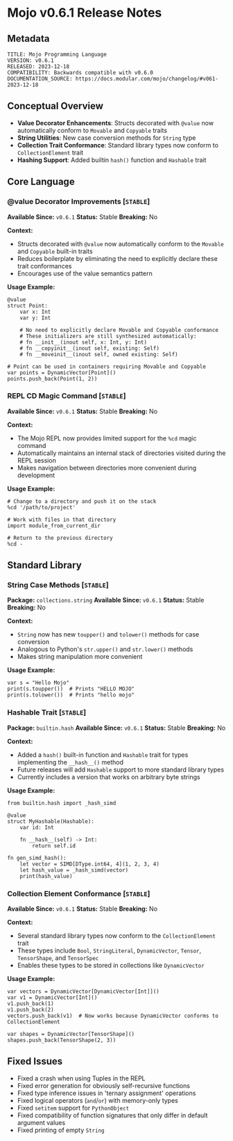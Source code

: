 # Mojo v0.6.1 Release Notes

## Metadata
```
TITLE: Mojo Programming Language
VERSION: v0.6.1
RELEASED: 2023-12-18
COMPATIBILITY: Backwards compatible with v0.6.0
DOCUMENTATION_SOURCE: https://docs.modular.com/mojo/changelog/#v061-2023-12-18
```

## Conceptual Overview
- **Value Decorator Enhancements**: Structs decorated with `@value` now automatically conform to `Movable` and `Copyable` traits
- **String Utilities**: New case conversion methods for `String` type
- **Collection Trait Conformance**: Standard library types now conform to `CollectionElement` trait
- **Hashing Support**: Added builtin `hash()` function and `Hashable` trait

## Core Language

### @value Decorator Improvements [`STABLE`]

**Available Since:** `v0.6.1`
**Status:** Stable
**Breaking:** No

**Context:**
- Structs decorated with `@value` now automatically conform to the `Movable` and `Copyable` built-in traits
- Reduces boilerplate by eliminating the need to explicitly declare these trait conformances
- Encourages use of the value semantics pattern

**Usage Example:**
```mojo
@value
struct Point:
    var x: Int
    var y: Int
    
    # No need to explicitly declare Movable and Copyable conformance
    # These initializers are still synthesized automatically:
    # fn __init__(inout self, x: Int, y: Int)
    # fn __copyinit__(inout self, existing: Self)
    # fn __moveinit__(inout self, owned existing: Self)

# Point can be used in containers requiring Movable and Copyable
var points = DynamicVector[Point]()
points.push_back(Point(1, 2))
```

### REPL CD Magic Command [`STABLE`]

**Available Since:** `v0.6.1`
**Status:** Stable
**Breaking:** No

**Context:**
- The Mojo REPL now provides limited support for the `%cd` magic command
- Automatically maintains an internal stack of directories visited during the REPL session
- Makes navigation between directories more convenient during development

**Usage Example:**
```mojo
# Change to a directory and push it on the stack
%cd '/path/to/project'

# Work with files in that directory
import module_from_current_dir

# Return to the previous directory
%cd -
```

## Standard Library

### String Case Methods [`STABLE`]

**Package:** `collections.string`
**Available Since:** `v0.6.1`
**Status:** Stable
**Breaking:** No

**Context:**
- `String` now has new `toupper()` and `tolower()` methods for case conversion
- Analogous to Python's `str.upper()` and `str.lower()` methods
- Makes string manipulation more convenient

**Usage Example:**
```mojo
var s = "Hello Mojo"
print(s.toupper())  # Prints "HELLO MOJO"
print(s.tolower())  # Prints "hello mojo"
```

### Hashable Trait [`STABLE`]

**Package:** `builtin.hash`
**Available Since:** `v0.6.1`
**Status:** Stable
**Breaking:** No

**Context:**
- Added a `hash()` built-in function and `Hashable` trait for types implementing the `__hash__()` method
- Future releases will add `Hashable` support to more standard library types
- Currently includes a version that works on arbitrary byte strings

**Usage Example:**
```mojo
from builtin.hash import _hash_simd

@value
struct MyHashable(Hashable):
    var id: Int
    
    fn __hash__(self) -> Int:
        return self.id
        
fn gen_simd_hash():
    let vector = SIMD[DType.int64, 4](1, 2, 3, 4)
    let hash_value = _hash_simd(vector)
    print(hash_value)
```

### Collection Element Conformance [`STABLE`]

**Available Since:** `v0.6.1`
**Status:** Stable
**Breaking:** No

**Context:**
- Several standard library types now conform to the `CollectionElement` trait
- These types include `Bool`, `StringLiteral`, `DynamicVector`, `Tensor`, `TensorShape`, and `TensorSpec`
- Enables these types to be stored in collections like `DynamicVector`

**Usage Example:**
```mojo
var vectors = DynamicVector[DynamicVector[Int]]()
var v1 = DynamicVector[Int]()
v1.push_back(1)
v1.push_back(2)
vectors.push_back(v1)  # Now works because DynamicVector conforms to CollectionElement

var shapes = DynamicVector[TensorShape]()
shapes.push_back(TensorShape(2, 3))
```

## Fixed Issues

- Fixed a crash when using Tuples in the REPL
- Fixed error generation for obviously self-recursive functions
- Fixed type inference issues in 'ternary assignment' operations
- Fixed logical operators (`and`/`or`) with memory-only types
- Fixed `setitem` support for `PythonObject`
- Fixed compatibility of function signatures that only differ in default argument values
- Fixed printing of empty `String`
